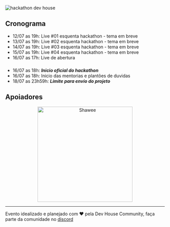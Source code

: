 ![hackathon dev house](https://user-images.githubusercontent.com/17316392/116326974-20164800-a79c-11eb-889d-064161f21dfe.png)

## Cronograma
- 12/07 as 19h: Live #01 esquenta hackathon - tema em breve
- 13/07 as 19h: Live #02 esquenta hackathon - tema em breve
- 14/07 as 19h: Live #03 esquenta hackathon - tema em breve
- 15/07 as 19h: Live #04 esquenta hackathon - tema em breve
- 16/07 as 17h: Live de abertura

### 
- 16/07 as 18h: ***Inicio oficial do hackathon***
- 16/07 as 18h: Inicio das mentorias e plantões de duvidas
- 18/07 as 23h59h: ***Limite para envio do projeto***


## Apoiadores
<div align="center">
    <a href="https://shawee.io/pt/">
        <img src="https://user-images.githubusercontent.com/17316392/116294997-fa267e80-a76e-11eb-82ac-2326290dffc0.png" alt="Shawee" width=300/>
    </a>
</div>

---
Evento idealizado e planejado com ❤️ pela Dev House Community, faça parte da comunidade no [discord](https://discord.gg/hUjdjevDCz)
